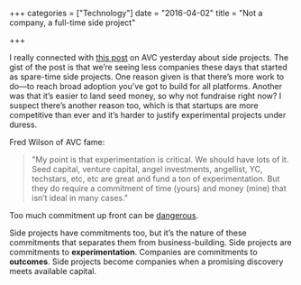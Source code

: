 +++
categories = ["Technology"]
date = "2016-04-02"
title = "Not a company, a full-time side project"

+++

I really connected with [this post](http://avc.com/2016/03/side-projects/) on AVC yesterday about side projects. The gist of the post is that we’re seeing less companies these days that started as spare-time side projects. One reason given is that there’s more work to do—to reach broad adoption you’ve got to build for all platforms. Another was that it’s easier to land seed money, so why not fundraise right now? I suspect there’s another reason too, which is that startups are more competitive than ever and it’s harder to justify experimental projects under duress.

Fred Wilson of AVC fame:
> "My point is that experimentation is critical. We should have lots of it. Seed capital, venture capital, angel investments, angellist, YC, techstars, etc, etc are great and fund a ton of experimentation. But they do require a commitment of time (yours) and money (mine) that isn’t ideal in many cases."

Too much commitment up front can be [dangerous](http://uk.businessinsider.com/sam-altman-raising-too-much-money-early-is-bad-2015-3?r=US&IR=T).

Side projects have commitments too, but it’s the nature of these commitments that separates them from business-building. Side projects are commitments to **experimentation**. Companies are commitments to **outcomes**. Side projects become companies when a promising discovery meets available capital.
